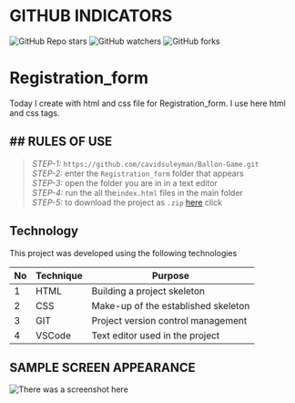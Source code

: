 # GITHUB INDICATORS

![GitHub Repo stars](https://img.shields.io/github/stars/IlkinLion/registration_form?style=for-the-badge)
![GitHub watchers](https://img.shields.io/github/watchers/IlkinLion/registration_form?style=for-the-badge)
![GitHub forks](https://img.shields.io/github/forks/IlkinLion/registration_form?style=for-the-badge)

  # Registration_form

Today I create with html and css file for Registration_form. I use here html and css tags. 
## ## RULES OF USE

> *STEP-1:* `https://github.com/cavidsuleyman/Ballon-Game.git` <br/>
> *STEP-2:*  enter the `Registration_form` folder that appears <br/>
> *STEP-3:*  open the folder you are in in a text editor <br/>
> *STEP-4:*  run the  all the`index.html` files in the main folder <br/>
> *STEP-5:*  to download the project as `.zip`  [here](https://github.com/cavidsuleyman/Ballon-Game/archive/refs/heads/master.zip) click <br/>


## Technology

This project was developed using the following technologies

| No | Technique | Purpose |
| - | ---------- | --------------------- |
| 1 | HTML | Building a project skeleton |
| 2 | CSS |  Make-up of the established skeleton |
| 3 | GIT |  Project version control management |
| 4 | VSCode | Text editor used in the project |


## SAMPLE SCREEN APPEARANCE

![There was a screenshot here](./screen_1.1.1.PNG)
